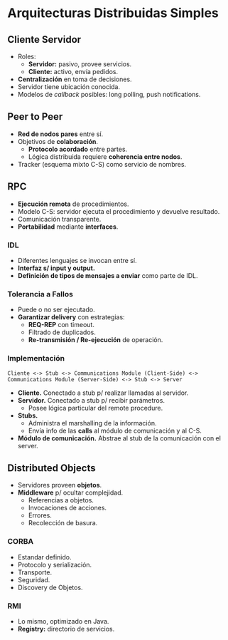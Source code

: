 # Arquitecturas Distribuidas Simples

## Cliente Servidor

-   Roles:
    -   **Servidor:** pasivo, provee servicios.
    -   **Cliente:** activo, envía pedidos.
-   **Centralización** en toma de decisiones.
-   Servidor tiene ubicación conocida.
-   Modelos de _callback_ posibles: long polling, push notifications.

## Peer to Peer

-   **Red de nodos pares** entre sí.
-   Objetivos de **colaboración**.
    -   **Protocolo acordado** entre partes.
    -   Lógica distribuida requiere **coherencia entre nodos**.
-   Tracker (esquema mixto C-S) como servicio de nombres.

## RPC

-   **Ejecución remota** de procedimientos.
-   Modelo C-S: servidor ejecuta el procedimiento y devuelve resultado.
-   Comunicación transparente.
-   **Portabilidad** mediante **interfaces**.

### IDL

-   Diferentes lenguajes se invocan entre sí.
-   **Interfaz s/ input y output.**
-   **Definición de tipos de mensajes a enviar** como parte de IDL.

### Tolerancia a Fallos

-   Puede o no ser ejecutado.
-   **Garantizar delivery** con estrategias:
    -   **REQ-REP** con timeout.
    -   Filtrado de duplicados.
    -   **Re-transmisión / Re-ejecución** de operación.

### Implementación

`Cliente <-> Stub <-> Communications Module (Client-Side) <-> Communications Module (Server-Side) <-> Stub <-> Server`

-   **Cliente.** Conectado a stub p/ realizar llamadas al servidor.
-   **Servidor.** Conectado a stub p/ recibir parámetros.
    -   Posee lógica particular del remote procedure.
-   **Stubs.**
    -   Administra el marshalling de la información.
    -   Envía info de las **calls** al módulo de comunicación y al C-S.
-   **Módulo de comunicación.** Abstrae al stub de la comunicación con el server.

## Distributed Objects

-   Servidores proveen **objetos**.
-   **Middleware** p/ ocultar complejidad.
    -   Referencias a objetos.
    -   Invocaciones de acciones.
    -   Errores.
    -   Recolección de basura.

### CORBA

-   Estandar definido.
-   Protocolo y serialización.
-   Transporte.
-   Seguridad.
-   Discovery de Objetos.

### RMI

-   Lo mismo, optimizado en Java.
-   **Registry:** directorio de servicios.
